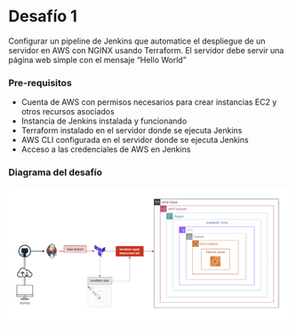 # Desafío 1

Configurar un pipeline de Jenkins que automatice el despliegue de un servidor en AWS con NGINX usando Terraform. El servidor debe servir una página web simple con el mensaje “Hello World”

### Pre-requisitos 
-	Cuenta de AWS con permisos necesarios para crear instancias EC2 y otros recursos asociados 
-	Instancia de Jenkins instalada y funcionando 
-	Terraform instalado en el servidor donde se ejecuta Jenkins 
-	AWS CLI configurada en el servidor donde se ejecuta Jenkins
-	Acceso a las credenciales de AWS en Jenkins 

### Diagrama del desafío 
![](./img/ec2-diagram.png)